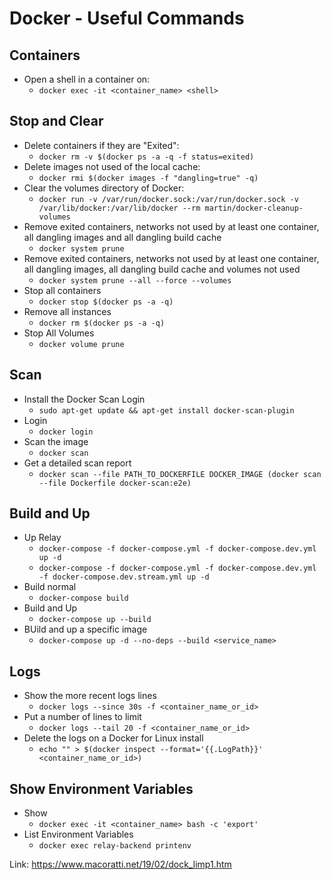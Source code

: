 # Docker - Useful Commands

## Containers

- Open a shell in a container on:
	- `docker exec -it <container_name> <shell>`

## Stop and Clear

- Delete containers if they are "Exited":
	- `docker rm -v $(docker ps -a -q -f status=exited)`
- Delete images not used of the local cache:
	- `docker rmi $(docker images -f "dangling=true" -q)`
- Clear the volumes directory of Docker:
	- `docker run -v /var/run/docker.sock:/var/run/docker.sock -v /var/lib/docker:/var/lib/docker --rm martin/docker-cleanup-volumes`
- Remove exited containers, networks not used by at least one container, all dangling images and all dangling build cache
	- `docker system prune`
- Remove exited containers, networks not used by at least one container, all dangling images, all dangling build cache and volumes not used 
	- `docker system prune --all --force --volumes`
- Stop all containers
	- `docker stop $(docker ps -a -q)`
- Remove all instances
	- `docker rm $(docker ps -a -q)`
- Stop All Volumes
	- `docker volume prune`

## Scan

- Install the Docker Scan Login
	- `sudo apt-get update && apt-get install docker-scan-plugin`
- Login 
	- `docker login`
- Scan the image
	- `docker scan`
- Get a detailed scan report
	- `docker scan --file PATH_TO_DOCKERFILE DOCKER_IMAGE (docker scan --file Dockerfile docker-scan:e2e)`

## Build and Up
- Up Relay
	- `docker-compose -f docker-compose.yml -f docker-compose.dev.yml up -d`
	- `docker-compose -f docker-compose.yml -f docker-compose.dev.yml -f docker-compose.dev.stream.yml up -d`
- Build normal
	- `docker-compose build`
- Build and Up
	- `docker-compose up --build`
- BUild and up a specific image
	- `docker-compose up -d --no-deps --build <service_name>`

## Logs
- Show the more recent logs lines
	- `docker logs --since 30s -f <container_name_or_id>`
- Put a number of lines to limit
	- `docker logs --tail 20 -f <container_name_or_id>`
- Delete the logs on a Docker for Linux install
	- `echo "" > $(docker inspect --format='{{.LogPath}}' <container_name_or_id>)`

## Show Environment Variables
- Show
	- `docker exec -it <container_name> bash -c 'export'`
- List Environment Variables
	- `docker exec relay-backend printenv`

Link: https://www.macoratti.net/19/02/dock_limp1.htm
